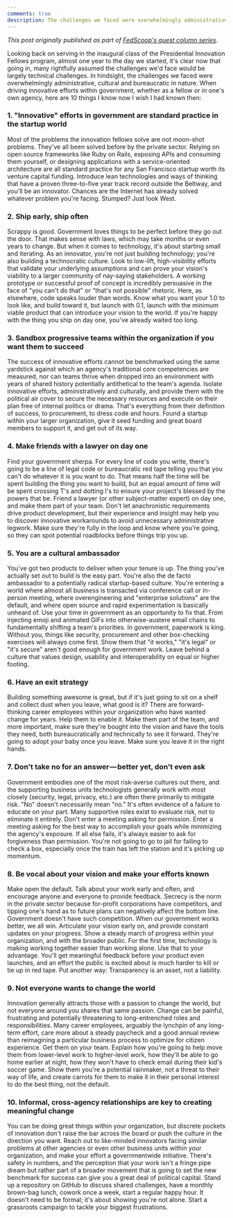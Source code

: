```yaml
---
comments: true
description: The challenges we faced were overwhelmingly administrative, cultural and bureaucratic in nature. Here are 10 things I know now I wish I had known then.
---
```


<!--lint ignore no-emphasis-as-heading-->

*This post originally published as part of [FedScoop's guest column series](http://fedscoop.com/ben-balter-10-things-i-learned-as-a-presidential-innovation-fellow/).*

Looking back on serving in the inaugural class of the Presidential Innovation Fellows program, almost one year to the day we started, it's clear now that going in, many rightfully assumed the challenges we'd face would be largely technical challenges. In hindsight, the challenges we faced were overwhelmingly administrative, cultural and bureaucratic in nature. When driving innovative efforts within government, whether as a fellow or in one's own agency, here are 10 things I know now I wish I had known then:

### 1. "Innovative" efforts in government are standard practice in the startup world

Most of the problems the innovation fellows solve are not moon-shot problems. They've all been solved before by the private sector. Relying on open source frameworks like Ruby on Rails, exposing APIs and consuming them yourself, or designing applications with a service-oriented architecture are all standard practice for any San Francisco startup worth its venture capital funding. Introduce lean technologies and ways of thinking that have a proven three-to-five year track record outside the Beltway, and you'll be an innovator. Chances are the Internet has already solved whatever problem you're facing. Stumped? Just look West.

### 2. Ship early, ship often

Scrappy is good. Government loves things to be perfect before they go out the door. That makes sense with laws, which may take months or even years to change. But when it comes to technology, it's about starting small and iterating. As an innovator, you're not just building technology; you're also building a technocratic culture. Look to low-lift, high-visibility efforts that validate your underlying assumptions and can prove your vision's viability to a larger community of nay-saying stakeholders. A working prototype or successful proof of concept is incredibly persuasive in the face of "you can't do that" or "that's not possible" rhetoric. Here, as elsewhere, code speaks louder than words. Know what you want your 1.0 to look like, and build toward it, but launch with 0.1, launch with the minimum viable product that can introduce your vision to the world. If you're happy with the thing you ship on day one, you've already waited too long.

### 3. Sandbox progressive teams within the organization if you want them to succeed

The success of innovative efforts cannot be benchmarked using the same yardstick against which an agency's traditional core competencies are measured, nor can teams thrive when dropped into an environment with years of shared history potentially antithetical to the team's agenda. Isolate innovative efforts, administratively and culturally, and provide them with the political air cover to secure the necessary resources and execute on their plan free of internal politics or drama. That's everything from their definition of success, to procurement, to dress code and hours. Found a startup within your larger organization, give it seed funding and great board members to support it, and get out of its way.

### 4. Make friends with a lawyer on day one

Find your government sherpa. For every line of code you write, there's going to be a line of legal code or bureaucratic red tape telling you that you can't do whatever it is you want to do. That means half the time will be spent building the thing you want to build, but an equal amount of time will be spent crossing T's and dotting I's to ensure your project's blessed by the powers that be. Friend a lawyer (or other subject-matter expert) on day one, and make them part of your team. Don't let anachronistic requirements drive product development, but their experience and insight may help you to discover innovative workarounds to avoid unnecessary administrative legwork. Make sure they're fully in the loop and know where you're going, so they can spot potential roadblocks before things trip you up.

### 5. You are a cultural ambassador

You've got two products to deliver when your tenure is up. The thing you've actually set out to build is the easy part. You're also the de facto ambassador to a potentially radical startup-based culture. You're entering a world where almost all business is transacted via conference call or in-person meeting, where overengineering and "enterprise solutions" are the default, and where open source and rapid experimentation is basically unheard of. Use your time in government as an opportunity to fix that. From injecting emoji and animated GIFs into otherwise-austere email chains to fundamentally shifting a team's priorities. In government, paperwork is king. Without you, things like security, procurement and other box-checking exercises will always come first. Show them that "it works," "it's legal" or "it's secure" aren't good enough for government work. Leave behind a culture that values design, usability and interoperability on equal or higher footing.

### 6. Have an exit strategy

Building something awesome is great, but if it's just going to sit on a shelf and collect dust when you leave, what good is it? There are forward-thinking career employees within your organization who have wanted change for years. Help them to enable it. Make them part of the team, and more important, make sure they're bought into the vision and have the tools they need, both bureaucratically and technically to see it forward. They're going to adopt your baby once you leave. Make sure you leave it in the right hands.

### 7. Don't take no for an answer — better yet, don't even ask

Government embodies one of the most risk-averse cultures out there, and the supporting business units technologists generally work with most closely (security, legal, privacy, etc.) are often there primarily to mitigate risk. "No" doesn't necessarily mean "no." It's often evidence of a failure to educate on your part. Many supportive roles exist to evaluate risk, not to eliminate it entirely. Don't enter a meeting asking for permission. Enter a meeting asking for the best way to accomplish your goals while minimizing the agency's exposure. If all else fails, it's always easier to ask for forgiveness than permission. You're not going to go to jail for failing to check a box, especially once the train has left the station and it's picking up momentum.

### 8. Be vocal about your vision and make your efforts known

Make open the default. Talk about your work early and often, and encourage anyone and everyone to provide feedback. Secrecy is the norm in the private sector because for-profit corporations have competitors, and tipping one's hand as to future plans can negatively affect the bottom line. Government doesn't have such competition. When our government works better, we all win. Articulate your vision early on, and provide constant updates on your progress. Show a steady march of progress within your organization, and with the broader public. For the first time, technology is making working together easier than working alone. Use that to your advantage. You'll get meaningful feedback before your product even launches, and an effort the public is excited about is much harder to kill or tie up in red tape. Put another way: Transparency is an asset, not a liability.

### 9. Not everyone wants to change the world

Innovation generally attracts those with a passion to change the world, but not everyone around you shares that same passion. Change can be painful, frustrating and potentially threatening to long-entrenched roles and responsibilities. Many career employees, arguably the lynchpin of any long-term effort, care more about a steady paycheck and a good annual review than reimagining a particular business process to optimize for citizen experience. Get them on your team. Explain how you're going to help move them from lower-level work to higher-level work, how they'll be able to go home earlier at night, how they won't have to check email during their kid's soccer game. Show them you're a potential rainmaker, not a threat to their way of life, and create carrots for them to make it in their personal interest to do the best thing, not the default.

### 10. Informal, cross-agency relationships are key to creating meaningful change

You can be doing great things within your organization, but discrete pockets of innovation don't raise the bar across the board or push the culture in the direction you want. Reach out to like-minded innovators facing similar problems at other agencies or even other business units within your organization, and make your effort a governmentwide initiative. There's safety in numbers, and the perception that your work isn't a fringe pipe dream but rather part of a broader movement that is going to set the new benchmark for success can give you a great deal of political capital. Stand up a repository on GitHub to discuss shared challenges, have a monthly brown-bag lunch, cowork once a week, start a regular happy hour. It doesn't need to be formal; it's about showing you're not alone. Start a grassroots campaign to tackle your biggest frustrations.
